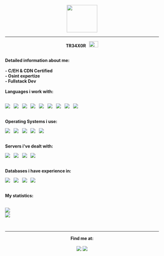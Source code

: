 <p align="center"><img src="https://moein.video/wp-content/uploads/2022/05/Eye-GIF-Free-Animated-Icon-350px-after-effects-project-3.gif"  width="100" height="90" ></p><hr>
<p align="center">
  <b>TR34X0R &nbsp; <img src="https://1.bp.blogspot.com/-_gmOYtWTM6Q/YEURE7JAebI/AAAAAAAA4_M/ruYw1GnjZgsPg56kCcHzR7jPoxnaAbDcwCLcBGAsYHQ/s0/Flag_of_Tajikistan.gif" width="30" height="20"></b>
</p>
<br><b>Detailed information about me:<br><br>- C/EH & CDN Certified<br>- Osint expertize<br>- Fullstack Dev</b>
<br><br><b>Languages i work with:</b><br><b> </b>
<br> 
<p float="left">
<img src="https://img.shields.io/badge/python-3670A0?style=for-the-badge&logo=python&logoColor=ffdd54"> &nbsp;
<img src="https://img.shields.io/badge/shell_script-%23121011.svg?style=for-the-badge&logo=gnu-bash&logoColor=white"> &nbsp;
<img src="https://img.shields.io/badge/Windows%20Terminal-%234D4D4D.svg?style=for-the-badge&logo=windows-terminal&logoColor=white"> &nbsp;
<img src="https://img.shields.io/badge/go-%2300ADD8.svg?style=for-the-badge&logo=go&logoColor=white"> &nbsp;
<img src="https://img.shields.io/badge/javascript-%23323330.svg?style=for-the-badge&logo=javascript&logoColor=%23F7DF1E"> &nbsp;
<img src="https://img.shields.io/badge/c-%2300599C.svg?style=for-the-badge&logo=c&logoColor=white"> &nbsp;
<img src="https://img.shields.io/badge/php-%23777BB4.svg?style=for-the-badge&logo=php&logoColor=white"> &nbsp;
<img src="https://img.shields.io/badge/PowerShell-%235391FE.svg?style=for-the-badge&logo=powershell&logoColor=white"> &nbsp;
<img src="https://img.shields.io/badge/perl-%2339457E.svg?style=for-the-badge&logo=perl&logoColor=white"> &nbsp;
</p>

<br><b>Operating Systems i use:</b><br><b> </b>
<p float="left">
<img src="https://img.shields.io/badge/cent%20os-002260?style=for-the-badge&logo=centos&logoColor=F0F0F0"> &nbsp;
<img src="https://img.shields.io/badge/Debian-D70A53?style=for-the-badge&logo=debian&logoColor=white"> &nbsp;
<img src="https://img.shields.io/badge/-OpenBSD-%23FCC771?style=for-the-badge&logo=openbsd&logoColor=black"> &nbsp;
<img src="https://img.shields.io/badge/Arch%20Linux-1793D1?logo=arch-linux&logoColor=fff&style=for-the-badge"> &nbsp;  
<img src="https://img.shields.io/badge/openSUSE-%2364B345?style=for-the-badge&logo=openSUSE&logoColor=white"> &nbsp;
</p>

<br><b>Servers i've dealt with:</b><br><b> </b>
<p float="left">
<img src="https://img.shields.io/badge/apache%20tomcat-%23F8DC75.svg?style=for-the-badge&logo=apache-tomcat&logoColor=black"> &nbsp;
  <img src="https://img.shields.io/badge/apache-%23D42029.svg?style=for-the-badge&logo=apache&logoColor=white"> &nbsp;
  <img src="https://img.shields.io/badge/nginx-%23009639.svg?style=for-the-badge&logo=nginx&logoColor=white"> &nbsp;
  <img src="https://img.shields.io/badge/jenkins-%232C5263.svg?style=for-the-badge&logo=jenkins&logoColor=white"> &nbsp;
  </p>
  
  <br><b>Databases i have experience in:</b><br><b> </b>
<p float="left">
  <img src="https://img.shields.io/badge/mysql-%2300f.svg?style=for-the-badge&logo=mysql&logoColor=white"> &nbsp;
  <img src="https://img.shields.io/badge/postgres-%23316192.svg?style=for-the-badge&logo=postgresql&logoColor=white"> &nbsp;
  <img src="https://img.shields.io/badge/MariaDB-003545?style=for-the-badge&logo=mariadb&logoColor=white"> &nbsp;
  <img src="https://img.shields.io/badge/MongoDB-%234ea94b.svg?style=for-the-badge&logo=mongodb&logoColor=white"> &nbsp;
  </p>
  <br><b>My statistics:</b><br>
<br>

![](https://github-readme-stats.vercel.app/api?username=tr34x0r&theme=dark&hide_border=false&include_all_commits=false&count_private=false)<br/>
![](https://github-readme-stats.vercel.app/api/top-langs/?username=tr34x0r&theme=dark&hide_border=false&include_all_commits=false&count_private=false&layout=compact)
  
  <br>
  <hr>
  
  <p align="center">
  <b>Find me at:</b><br><br>
        <a href="https://t.me/tr34x0r"><img src="https://img.shields.io/badge/Telegram-2CA5E0?style=for-the-badge&logo=telegram&logoColor=white"></a>
        <a href="mailto:tr34x0r@proton.me"><img src="https://img.shields.io/badge/ProtonMail-8B89CC?style=for-the-badge&logo=protonmail&logoColor=white"></a>
</p>


